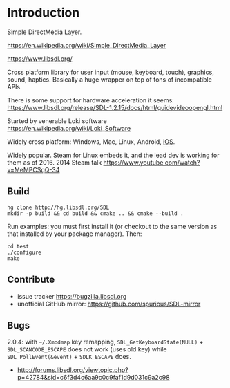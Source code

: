 # Introduction

Simple DirectMedia Layer.

<https://en.wikipedia.org/wiki/Simple_DirectMedia_Layer>

<https://www.libsdl.org/>

Cross platform library for user input (mouse, keyboard, touch), graphics, sound, haptics. Basically a huge wrapper on top of tons of incompatible APIs.

There is some support for hardware acceleration it seems: <https://www.libsdl.org/release/SDL-1.2.15/docs/html/guidevideoopengl.html>

Started by venerable Loki software <https://en.wikipedia.org/wiki/Loki_Software>

Widely cross platform: Windows, Mac, Linux, Android, [iOS](http://stackoverflow.com/questions/23063659/porting-sdl-app-to-ios).

Widely popular. Steam for Linux embeds it, and the lead dev is working for them as of 2016. 2014 Steam talk <https://www.youtube.com/watch?v=MeMPCSqQ-34>

## Build

    hg clone http://hg.libsdl.org/SDL
    mkdir -p build && cd build && cmake .. && cmake --build .

Run examples: you must first install it (or checkout to the same version as that installed by your package manager). Then:

    cd test
    ./configure
    make

## Contribute

- issue tracker <https://bugzilla.libsdl.org>
- unofficial GitHub mirror: <https://github.com/spurious/SDL-mirror>

## Bugs

2.0.4: with `~/.Xmodmap` key remapping, `SDL_GetKeyboardState(NULL)` + `SDL_SCANCODE_ESCAPE` does not work (uses old key) while `SDL_PollEvent(&event)` + `SDLK_ESCAPE` does.

- http://forums.libsdl.org/viewtopic.php?p=42784&sid=c6f3d4c6aa9c0c9faf1d9d031c9a2c98
